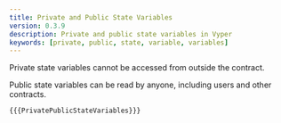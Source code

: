 ```yaml
---
title: Private and Public State Variables
version: 0.3.9
description: Private and public state variables in Vyper
keywords: [private, public, state, variable, variables]
---
```


Private state variables cannot be accessed from outside the contract.

Public state variables can be read by anyone, including users and other contracts.

```vyper
{{{PrivatePublicStateVariables}}}
```
